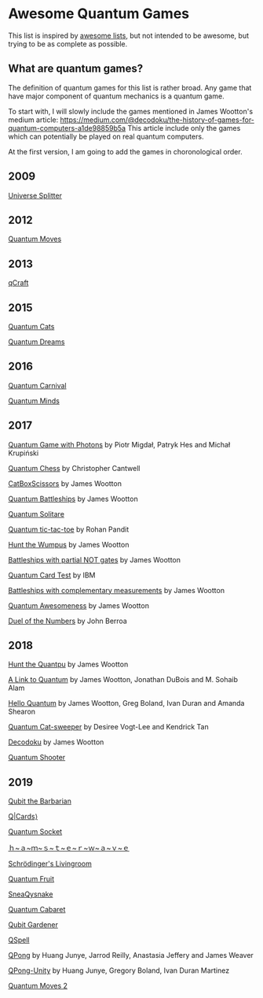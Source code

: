 # Awesome Quantum Games
This list is inspired by [awesome lists](https://github.com/sindresorhus/awesome#readme), but not intended to be awesome, but trying to be as complete as possible. 

## What are quantum games?
The definition of quantum games for this list is rather broad. Any game that have major component of quantum mechanics is a quantum game.

To start with, I will slowly include the games mentioned in James Wootton's medium article: https://medium.com/@decodoku/the-history-of-games-for-quantum-computers-a1de98859b5a This article include only the games which can potentially be played on real quantum computers.

At the first version, I am going to add the games in choronological order.

## 2009
[Universe Splitter](http://cheapuniverses.com/universesplitter/)

## 2012

[Quantum Moves](https://www.scienceathome.org/games/quantum-moves/)

## 2013

[qCraft](https://sites.google.com/a/elinemedia.com/qcraft/wiki/qcraft)

## 2015

[Quantum Cats](http://quantumcats.ca/)

[Quantum Dreams](https://www.scienceathome.org/games/quantum-dreams/)

## 2016

[Quantum Carnival](https://www.scienceathome.org/games/quantum-carnival/)

[Quantum Minds](https://www.scienceathome.org/games/quantum-minds/)

## 2017
[Quantum Game with Photons](http://quantumgame.io) by Piotr Migdał, Patryk Hes and Michał Krupiński

[Quantum Chess](https://store.steampowered.com/app/453870/Quantum_Chess/) by Christopher Cantwell

[CatBoxScissors](https://medium.com/@decodoku/introducing-the-worlds-first-game-for-a-quantum-computer-50640e3c22e4) by James Wootton

[Quantum Battleships](https://medium.com/@decodoku/quantum-battleships-the-first-multiplayer-game-for-a-quantum-computer-e4d600ccb3f3) by James Wootton

[Quantum Solitare](https://decodoku.itch.io/quantum-solitaire)

[Quantum tic-tac-toe](https://github.com/rohanp/QuantumTicTacToe) by Rohan Pandit

[Hunt the Wumpus](https://decodoku.itch.io/hunt-the-quantpus) by James Wootton

[Battleships with partial NOT gates](https://medium.com/qiskit/how-to-program-a-quantum-computer-982a9329ed02) by James Wootton

[Quantum Card Test](http://research.ibm.com/ibm-q/quantum-card-test/) by IBM

[Battleships with complementary measurements](https://medium.com/@decodoku/how-to-program-a-quantum-computer-part-2-f0d3eee872fe) by James Wootton

[Quantum Awesomeness](https://medium.com/@decodoku/understanding-quantum-computers-through-a-simple-puzzle-game-a290dde89fb2) by James Wootton

[Duel of the Numbers](https://github.com/johnberroa/Duel-of-the-Numbers) by John Berroa

## 2018
[Hunt the Quantpu](https://ldjam.com/events/ludum-dare/42/hunt-the-quantpus) by James Wootton

[A Link to Quantum](https://github.com/msohaibalam/Link_to_Quantum_game) by James Wootton, Jonathan DuBois and M. Sohaib Alam

[Hello Quantum](http://helloquantum.mybluemix.net/) by James Wootton, Greg Boland, Ivan Duran and Amanda Shearon

[Quantum Cat-sweeper](https://github.com/desireevl/quantum-catsweeper) by Desiree Vogt-Lee and Kendrick Tan

[Decodoku](https://decodoku.itch.io/decodoku) by James Wootton

[Quantum Shooter](https://www.scienceathome.org/games/quantum-shooter/)

## 2019
[Qubit the Barbarian](https://itch.io/jam/quantum-wheel/rate/371905)

[Q|Cards⟩](https://itch.io/jam/quantum-wheel/rate/371884)

[Quantum Socket](https://itch.io/jam/quantum-wheel/rate/371865)

[ｈ~ａ~ｍ~ｓ~ｔ~ｅ~ｒ~ｗ~ａ~ｖ~ｅ](https://itch.io/jam/quantum-wheel/rate/371579)

[Schrödinger's Livingroom](https://itch.io/jam/quantum-wheel/rate/371889)

[Quantum Fruit](https://itch.io/jam/quantum-wheel/rate/371903)

[SneaQysnake](https://itch.io/jam/quantum-wheel/rate/371892)

[Quantum Cabaret](https://itch.io/jam/quantum-wheel/rate/371902)

[Qubit Gardener](https://itch.io/jam/quantum-wheel/rate/371912)

[QSpell](https://itch.io/jam/quantum-wheel/rate/371908)

[QPong](https://github.com/HuangJunye/QPong) by Huang Junye, Jarrod Reilly, Anastasia Jeffery and James Weaver

[QPong-Unity](https://github.com/HuangJunye/QPong-Unity) by Huang Junye, Gregory Boland, Ivan Duran Martinez

[Quantum Moves 2](https://www.scienceathome.org/games/quantum-moves-2/)
